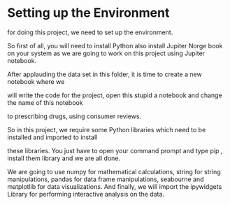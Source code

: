 # Setting up the Environment
for doing this project, we need to set up the environment.

So first of all, you will need to install Python also install Jupiter Norge book on your system as we are going to work on this project using Jupiter notebook.

After applauding the data set in this folder, it is time to create a new notebook where we

will write the code for the project, open this stupid a notebook and change the name of this notebook

to prescribing drugs, using consumer reviews.

So in this project, we require some Python libraries which need to be installed and imported to install

these libraries. You just have to open your command prompt and type pip , install them library and we are all done.

We are going to use numpy for mathematical calculations, string for string manipulations, pandas for data frame manipulations, seabourne and matplotlib for data visualizations. 
And finally, we will import the ipywidgets Library for performing interactive analysis on the data.
